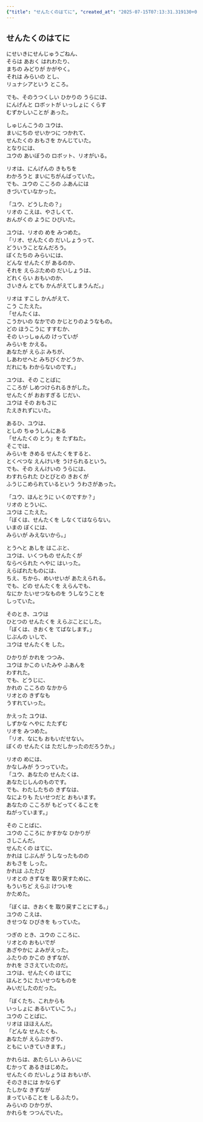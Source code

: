 ```yaml
---
{"title": "せんたくのはてに", "created_at": "2025-07-15T07:13:31.319130+09:00", "pattern_id": 5, "pattern_name": "選択の代償型", "year": 2075}
---
```


## せんたくのはてに

にせいきにせんじゅうごねん、  
そらは あおく はれわたり、  
まちの みどりが かがやく。  
それは みらいの とし、  
リュナシアという ところ。  

でも、そのうつくしい ひかりの うらには、  
にんげんと ロボットが いっしょに くらす  
むずかしいことが あった。  

しゅじんこうの ユウは、  
まいにちの せいかつに つかれて、  
せんたくの おもさを かんじていた。  
となりには、  
ユウの あいぼうの ロボット、リオがいる。  

リオは、にんげんの きもちを  
わかろうと まいにちがんばっていた。  
でも、ユウの こころの ふあんには  
きづいていなかった。  

「ユウ、どうしたの？」  
リオの こえは、やさしくて、  
おんがくの ように ひびいた。  

ユウは、リオの めを みつめた。  
「リオ、せんたくの だいしょうって、  
どういうことなんだろう。  
ぼくたちの みらいには、  
どんな せんたくが あるのか、  
それを えらぶための だいしょうは、  
どれくらい おもいのか、  
さいきん とても かんがえてしまうんだ。」  

リオは すこし かんがえて、  
こう こたえた。  
「せんたくは、  
こうかいの なかでの かじとりのようなもの。  
どの ほうこうに すすむか、  
その いっしゅんの けっていが  
みらいを かえる。  
あなたが えらぶ みちが、  
しあわせへと みちびくかどうか、  
だれにも わからないのです。」  

ユウは、その ことばに  
こころが しめつけられるきがした。  
せんたくが おおすぎる じだい、  
ユウは その おもさに  
たえきれずにいた。  

あるひ、ユウは、  
としの ちゅうしんにある  
「せんたくの とう」を たずねた。  
そこでは、  
みらいを きめる せんたくをすると、  
とくべつな えんけいを うけられるという。  
でも、その えんけいの うらには、  
わすれられた ひとびとの きおくが  
ふうじこめられているという うわさがあった。  

「ユウ、ほんとうに いくのですか？」  
リオの とういに、  
ユウは こたえた。  
「ぼくは、せんたくを しなくてはならない。  
いまの ぼくには、  
みらいが みえないから。」  

とうへと あしを はこぶと、  
ユウは、いくつもの せんたくが  
ならべられた へやに はいった。  
えらばれたものには、  
ちえ、ちから、めいせいが あたえられる。  
でも、どの せんたくを えらんでも、  
なにか たいせつなものを うしなうことを  
しっていた。  

そのとき、ユウは  
ひとつの せんたくを えらぶことにした。  
「ぼくは、きおくを てばなします。」  
じぶんの いしで、  
ユウは せんたくを した。  

ひかりが かれを つつみ、  
ユウは かこの いたみや ふあんを  
わすれた。  
でも、どうじに、  
かれの こころの なかから  
リオとの きずなも  
うすれていった。  

かえった ユウは、  
しずかな へやに たたずむ  
リオを みつめた。  
「リオ、なにも おもいだせない。  
ぼくの せんたくは ただしかったのだろうか。」  

リオの めには、  
かなしみが うつっていた。  
「ユウ、あなたの せんたくは、  
あなたじしんのものです。  
でも、わたしたちの きずなは、  
なによりも たいせつだと おもいます。  
あなたの こころが もどってくることを  
ねがっています。」  

その ことばに、  
ユウの こころに かすかな ひかりが  
さしこんだ。  
せんたくの はてに、  
かれは じぶんが うしなったものの  
おもさを しった。  
かれは ふたたび  
リオとの きずなを 取り戻すために、  
もういちど えらぶ けついを  
かためた。  

「ぼくは、きおくを 取り戻すことにする。」  
ユウの こえは、  
きせつな ひびきを もっていた。  

つぎの とき、ユウの こころに、  
リオとの おもいでが  
あざやかに よみがえった。  
ふたりの かこの きずなが、  
かれを ささえていたのだ。  
ユウは、せんたくの はてに  
ほんとうに たいせつなものを  
みいだしたのだった。  

「ぼくたち、これからも  
いっしょに あるいていこう。」  
ユウの ことばに、  
リオは ほほえんだ。  
「どんな せんたくも、  
あなたが えらぶかぎり、  
ともに いきていきます。」  

かれらは、あたらしい みらいに  
むかって あるきはじめた。  
せんたくの だいしょうは おもいが、  
そのさきには かならず  
たしかな きずなが  
まっていることを しるふたり。  
みらいの ひかりが、  
かれらを つつんでいた。
